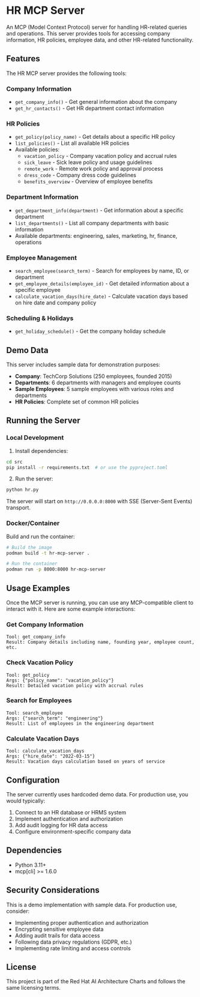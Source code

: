 # HR MCP Server

An MCP (Model Context Protocol) server for handling HR-related queries and operations. This server provides tools for accessing company information, HR policies, employee data, and other HR-related functionality.

## Features

The HR MCP server provides the following tools:

### Company Information
- `get_company_info()` - Get general information about the company
- `get_hr_contacts()` - Get HR department contact information

### HR Policies
- `get_policy(policy_name)` - Get details about a specific HR policy
- `list_policies()` - List all available HR policies
- Available policies:
  - `vacation_policy` - Company vacation policy and accrual rules
  - `sick_leave` - Sick leave policy and usage guidelines
  - `remote_work` - Remote work policy and approval process
  - `dress_code` - Company dress code guidelines
  - `benefits_overview` - Overview of employee benefits

### Department Information
- `get_department_info(department)` - Get information about a specific department
- `list_departments()` - List all company departments with basic information
- Available departments: engineering, sales, marketing, hr, finance, operations

### Employee Management
- `search_employee(search_term)` - Search for employees by name, ID, or department
- `get_employee_details(employee_id)` - Get detailed information about a specific employee
- `calculate_vacation_days(hire_date)` - Calculate vacation days based on hire date and company policy

### Scheduling & Holidays
- `get_holiday_schedule()` - Get the company holiday schedule

## Demo Data

This server includes sample data for demonstration purposes:

- **Company**: TechCorp Solutions (250 employees, founded 2015)
- **Departments**: 6 departments with managers and employee counts
- **Sample Employees**: 5 sample employees with various roles and departments
- **HR Policies**: Complete set of common HR policies

## Running the Server

### Local Development

1. Install dependencies:
```bash
cd src
pip install -r requirements.txt  # or use the pyproject.toml
```

2. Run the server:
```bash
python hr.py
```

The server will start on `http://0.0.0.0:8000` with SSE (Server-Sent Events) transport.

### Docker/Container

Build and run the container:

```bash
# Build the image
podman build -t hr-mcp-server .

# Run the container
podman run -p 8000:8000 hr-mcp-server
```

## Usage Examples

Once the MCP server is running, you can use any MCP-compatible client to interact with it. Here are some example interactions:

### Get Company Information
```
Tool: get_company_info
Result: Company details including name, founding year, employee count, etc.
```

### Check Vacation Policy
```
Tool: get_policy
Args: {"policy_name": "vacation_policy"}
Result: Detailed vacation policy with accrual rules
```

### Search for Employees
```
Tool: search_employee  
Args: {"search_term": "engineering"}
Result: List of employees in the engineering department
```

### Calculate Vacation Days
```
Tool: calculate_vacation_days
Args: {"hire_date": "2022-03-15"}
Result: Vacation days calculation based on years of service
```

## Configuration

The server currently uses hardcoded demo data. For production use, you would typically:

1. Connect to an HR database or HRMS system
2. Implement authentication and authorization
3. Add audit logging for HR data access
4. Configure environment-specific company data

## Dependencies

- Python 3.11+
- mcp[cli] >= 1.6.0

## Security Considerations

This is a demo implementation with sample data. For production use, consider:

- Implementing proper authentication and authorization
- Encrypting sensitive employee data
- Adding audit trails for data access
- Following data privacy regulations (GDPR, etc.)
- Implementing rate limiting and access controls

## License

This project is part of the Red Hat AI Architecture Charts and follows the same licensing terms.
